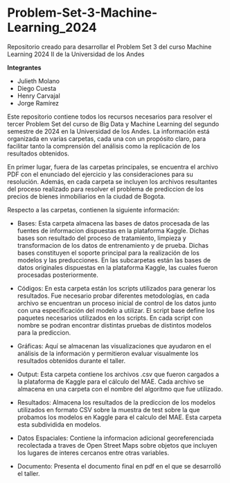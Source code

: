 # Problem-Set-3-Machine-Learning_2024
Repositorio creado para desarrollar el Problem Set 3 del curso Machine Learning 2024 II de la Universidad de los Andes

**Integrantes**
* Julieth Molano
* Diego Cuesta
* Henry Carvajal
* Jorge Ramírez

Este repositorio contiene todos los recursos necesarios para resolver el tercer Problem Set del curso de Big Data y Machine Learning del segundo semestre de 2024 en la Universidad de los Andes. La información está organizada en varias carpetas, cada una con un propósito claro, para facilitar tanto la comprensión del análisis como la replicación de los resultados obtenidos.

En primer lugar, fuera de las carpetas principales, se encuentra el archivo PDF con el enunciado del ejercicio y las consideraciones para su resolución. Además, en cada carpeta se incluyen los archivos resultantes del proceso realizado para resolver el problema de prediccion de los precios de bienes inmobiliarios en la ciudad de Bogota.

Respecto a las carpetas, contienen la siguiente información:

* Bases: Esta carpeta almacena las bases de datos procesada de las fuentes de informacion dispuestas en la plataforma Kaggle. Dichas bases son resultado del proceso de tratamiento, limpieza  y transformacion de los datos de entrenamiento y de prueba. Dichas bases constituyen el soporte principal para la realización de los modelos y las preducciones. En las subcarpetas están las bases de datos originales dispuestas en la plataforma Kaggle, las cuales fueron procesadas posteriormente.

* Códigos: En esta carpeta están los scripts utilizados para generar los resultados. Fue necesario probar diferentes metodologías, en cada archivo se encuentran un proceso inicial de control de los datos junto con una especificación del modelo a utilizar. El script base define los paquetes necesarios utilizados en los scripts. En cada script con nombre se podran encontrar distintas pruebas de distintos modelos para la prediccion.

* Gráficas: Aquí se almacenan las visualizaciones que ayudaron en el análisis de la información y permitieron evaluar visualmente los resultados obtenidos durante el taller.

* Output: Esta carpeta contiene los archivos .csv que fueron cargados a la plataforma de Kaggle para el cálculo del MAE. Cada archivo se almacena en una carpeta con el nombre del algoritmo que fue utilizado.

* Resultados: Almacena los resultados de la prediccion de los modelos utilizados en formato CSV sobre la muestra de test sobre la que probamos los modelos en Kaggle para el calculo del MAE. Esta carpeta esta subdividida en modelos.

* Datos Espaciales: Contiene la informacion adicional georeferenciada recolectada a traves de Open Street Maps sobre objetos que incluyen los lugares de interes cercanos entre otras variables.

* Documento: Presenta el documento final en pdf en el que se desarrolló el taller.

